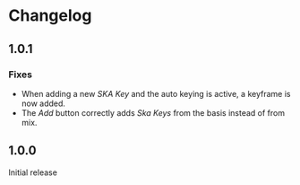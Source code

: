 # Changelog

## 1.0.1

### Fixes

- When adding a new *SKA Key* and the auto keying is active, a keyframe is now added.
- The *Add* button correctly adds *Ska Keys* from the basis instead of from mix.

## 1.0.0

Initial release